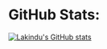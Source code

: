 # GitHub Stats:


[![Lakindu's GitHub stats](https://github-readme-stats.vercel.app/api?username=lak-git)](https://github.com/lak-git/github-readme-stats)

<!--
**lak-git/lak-git** is a ✨ _special_ ✨ repository because its `README.md` (this file) appears on your GitHub profile.

Here are some ideas to get you started:

- 🔭 I’m currently working on ...
- 🌱 I’m currently learning ...
- 👯 I’m looking to collaborate on ...
- 🤔 I’m looking for help with ...
- 💬 Ask me about ...
- 📫 How to reach me: ...
- 😄 Pronouns: ...
- ⚡ Fun fact: ...
-->
